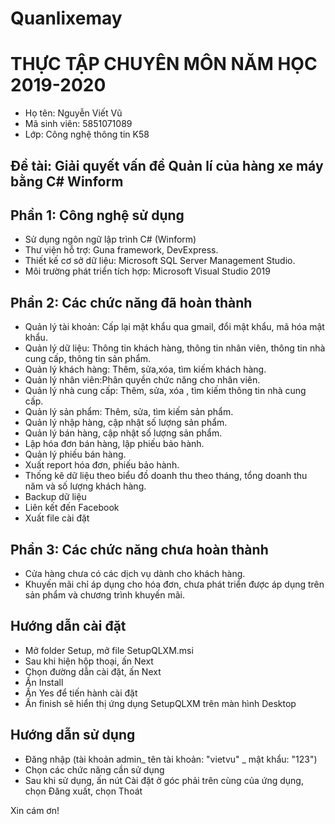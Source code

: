 # Quanlixemay
# THỰC TẬP CHUYÊN MÔN NĂM HỌC 2019-2020
- Họ tên: Nguyễn Viết Vũ
- Mã sinh viên: 5851071089
- Lớp: Công nghệ thông tin K58
## Đề tài: Giải quyết vấn đề Quản lí của hàng xe máy bằng C# Winform
## Phần 1: Công nghệ sử dụng
- Sử dụng ngôn ngữ lập trình C# (Winform)
- Thư viện hỗ trợ: Guna framework, DevExpress.
- Thiết kế cơ sở dữ liệu: Microsoft SQL Server Management Studio.
- Môi trường phát triển tích hợp: Microsoft Visual Studio 2019
## Phần 2: Các chức năng đã hoàn thành
- Quản lý tài khoản: Cấp lại mật khẩu qua gmail, đổi mật khẩu, mã hóa mật khẩu.
- Quản lý dữ liệu: Thông tin khách hàng, thông tin nhân viên, thông tin nhà cung cấp, thông tin sản phẩm.
- Quản lý khách hàng: Thêm, sửa,xóa, tìm kiếm khách hàng.
- Quản lý nhân viên:Phân quyền chức năng cho nhân viên.
- Quản lý nhà cung cấp: Thêm, sửa, xóa , tìm kiếm thông tin nhà cung cấp.
- Quản lý sản phẩm: Thêm, sửa, tìm kiếm sản phẩm.
- Quản lý nhập hàng, cập nhật số lượng sản phẩm.
- Quản lý bán hàng, cập nhật số lượng sản phẩm.
- Lập hóa đơn bán hàng, lập phiếu bảo hành.
- Quản lý phiếu bán hàng.
- Xuất report hóa đơn, phiếu bảo hành.
- Thống kê dữ liệu theo biểu đồ doanh thu theo tháng, tổng doanh thu năm và số lượng khách hàng.
- Backup dữ liệu
- Liên kết đến Facebook
- Xuất file cài đặt
## Phần 3: Các chức năng chưa hoàn thành
- Cửa hàng chưa có các dịch vụ dành cho khách hàng.
- Khuyến mãi chỉ áp dụng cho hóa đơn, chưa phát triển được áp dụng trên sản phẩm và chương trình khuyến mãi.
## Hướng dẫn cài đặt
- Mở folder Setup, mở file SetupQLXM.msi
- Sau khi hiện hộp thoại, ấn Next
- Chọn đường dẫn cài đặt, ấn Next
- Ấn Install
- Ấn Yes để tiến hành cài đặt
- Ấn finish sẽ hiển thị ứng dụng SetupQLXM trên màn hình Desktop
## Hướng dẫn sử dụng
- Đăng nhập (tài khoản admin_ tên tài khoản: "vietvu" _ mật khẩu: "123")
- Chọn các chức năng cần sử dụng
- Sau khi sử dụng, ấn nút Cài đặt ở góc phải trên cùng của ứng dụng, chọn Đăng xuất, chọn Thoát

Xin cám ơn!
